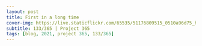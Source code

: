 ```yaml
---
layout: post
title: First in a long time
cover-img: https://live.staticflickr.com/65535/51176809515_0510a96d75_h.jpg
subtitle: 133/365 | Project 365
tags: [blog, 2021, project 365, 133/365]
---
```


